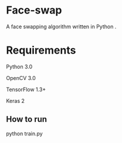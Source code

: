 # Face-swap
A face swapping algorithm written in Python .

# Requirements 

 Python 3.0 
 
 OpenCV 3.0
 
 TensorFlow 1.3+
 
 Keras 2

## How to run

 python train.py
